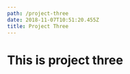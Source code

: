 ```yaml
---
path: /project-three
date: 2018-11-07T10:51:20.455Z
title: Project Three
---
```

# This is project three
